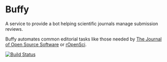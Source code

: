 # Buffy 

A service to provide a bot helping scientific journals manage submission reviews. 

Buffy automates common editorial tasks like those needed by [The Journal of Open Source Software](https://joss.theoj.org/) or [rOpenSci](https://ropensci.org/).

[![Build Status](https://travis-ci.org/openjournals/buffy.svg?branch=master)](https://travis-ci.org/openjournals/buffy)

